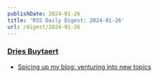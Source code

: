 ```yaml
---
publishDate: 2024-01-26
title: 'RSS Daily Digest: 2024-01-26'
url: /digest/2024-01-26
---
```


### [Dries Buytaert](https://dri.es/)

  * [Spicing up my blog: venturing into new topics](https://dri.es/spicing-up-my-blog-venturing-into-new-topics)
  
